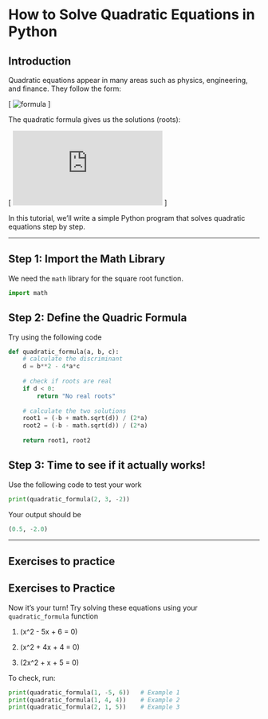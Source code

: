 # How to Solve Quadratic Equations in Python

## Introduction  
Quadratic equations appear in many areas such as physics, engineering, and finance. They follow the form:  

\[
![formula](https://latex.codecogs.com/svg.latex?ax^2+%2B+bx+%2B+c%3D0)
\]  

The quadratic formula gives us the solutions (roots):  

\[
![formula](https://latex.codecogs.com/svg.latex?x%20%3D%20%5Cfrac%7B-b%20%5Cpm%20%5Csqrt%7Bb%5E2-4ac%7D%7D%7B2a%7D)
\]  

In this tutorial, we’ll write a simple Python program that solves quadratic equations step by step.

---

## Step 1: Import the Math Library  
We need the `math` library for the square root function.  

```python
import math
```

## Step 2: Define the Quadric Formula
Try using the following code

```python
def quadratic_formula(a, b, c):
    # calculate the discriminant
    d = b**2 - 4*a*c
    
    # check if roots are real
    if d < 0:
        return "No real roots"
    
    # calculate the two solutions
    root1 = (-b + math.sqrt(d)) / (2*a)
    root2 = (-b - math.sqrt(d)) / (2*a)
    
    return root1, root2
```

## Step 3: Time to see if it actually works!
Use the following code to test your work

```python
print(quadratic_formula(2, 3, -2))
```

Your output should be
```python
(0.5, -2.0)
```

---

## Exercises to practice

## Exercises to Practice

Now it’s your turn! Try solving these equations using your `quadratic_formula` function

1. \(x^2 - 5x + 6 = 0\)  

2. \(x^2 + 4x + 4 = 0\)  

3. \(2x^2 + x + 5 = 0\)  

To check, run:

```python
print(quadratic_formula(1, -5, 6))   # Example 1
print(quadratic_formula(1, 4, 4))    # Example 2
print(quadratic_formula(2, 1, 5))    # Example 3


